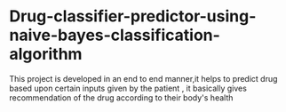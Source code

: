 # Drug-classifier-predictor-using-naive-bayes-classification-algorithm
This project is developed in an end to end manner,it helps to predict drug based upon certain inputs given by the patient , it basically gives recommendation of the drug according to their body's health
